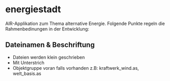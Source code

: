energiestadt
============

AIR-Applikation zum Thema alternative Energie.
Folgende Punkte regeln die Rahmenbedinungen in der Entwicklung:

Dateinamen & Beschriftung
-------------------------
- Dateien werden klein geschrieben
- Mit Unterstrich
- Objektgruppe voran falls vorhanden z.B: kraftwerk_wind.as, welt_basis.as

